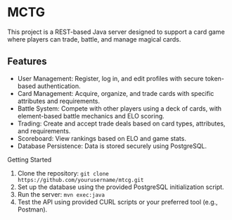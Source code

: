 # MCTG
This project is a REST-based Java server designed to support a card game where players can trade, battle, and manage magical cards.

## Features

- User Management: Register, log in, and edit profiles with secure token-based authentication.
- Card Management: Acquire, organize, and trade cards with specific attributes and requirements.
- Battle System: Compete with other players using a deck of cards, with element-based battle mechanics and ELO scoring.
- Trading: Create and accept trade deals based on card types, attributes, and requirements.
- Scoreboard: View rankings based on ELO and game stats.
- Database Persistence: Data is stored securely using PostgreSQL.

Getting Started

1. Clone the repository:
`git clone https://github.com/yourusername/mtcg.git`
2. Set up the database using the provided PostgreSQL initialization script.
3. Run the server:
`mvn exec:java`
4. Test the API using provided CURL scripts or your preferred tool (e.g., Postman).